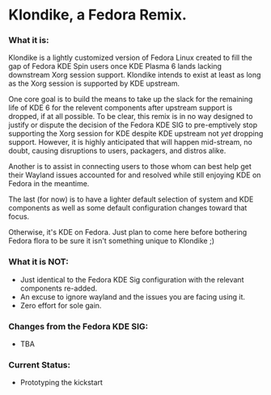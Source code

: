 # Klondike, a Fedora Remix.

### What it is:
Klondike is a lightly customized version of Fedora Linux created to fill the gap of Fedora KDE Spin users once KDE Plasma 6 lands lacking downstream Xorg session support. Klondike intends to exist at least as long as the Xorg session is supported by KDE upstream.

One core goal is to build the means to take up the slack for the remaining life of KDE 6 for the relevent components after upstream support is dropped, if at all possible. To be clear, this remix is in no way designed to justify or dispute the decision of the Fedora KDE SIG to pre-emptively stop supporting the Xorg session for KDE despite KDE upstream not *yet* dropping support. However, it is highly anticipated that will happen mid-stream, no doubt, causing disruptions to users, packagers, and distros alike.

Another is to assist in connecting users to those whom can best help get their Wayland issues accounted for and resolved while still enjoying KDE on Fedora in the meantime.

The last (for now) is to have a lighter default selection of system and KDE components as well as some default configuration changes toward that focus.

Otherwise, it's KDE on Fedora. Just plan to come here before bothering Fedora flora to be sure it isn't something unique to Klondike ;)

### What it is **NOT**:
- Just identical to the Fedora KDE Sig configuration with the relevant components re-added.
- An excuse to ignore wayland and the issues you are facing using it.
- Zero effort for sole gain.

### Changes from the Fedora KDE SIG:
- TBA

### Current Status:
- Prototyping the kickstart
